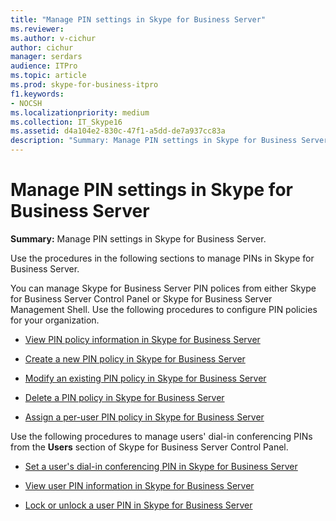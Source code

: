 ```yaml
---
title: "Manage PIN settings in Skype for Business Server"
ms.reviewer: 
ms.author: v-cichur
author: cichur
manager: serdars
audience: ITPro
ms.topic: article
ms.prod: skype-for-business-itpro
f1.keywords:
- NOCSH
ms.localizationpriority: medium
ms.collection: IT_Skype16
ms.assetid: d4a104e2-830c-47f1-a5dd-de7a937cc83a
description: "Summary: Manage PIN settings in Skype for Business Server."
---
```


# Manage PIN settings in Skype for Business Server
 
**Summary:** Manage PIN settings in Skype for Business Server.
  
Use the procedures in the following sections to manage PINs in Skype for Business Server.
  
You can manage Skype for Business Server PIN polices from either Skype for Business Server Control Panel or Skype for Business Server Management Shell. Use the following procedures to configure PIN policies for your organization.
  
- [View PIN policy information in Skype for Business Server](view-pin-policy-information.md)
    
- [Create a new PIN policy in Skype for Business Server](create-a-new-pin-policy.md)
    
- [Modify an existing PIN policy in Skype for Business Server](modify-an-existing-pin-policy.md)
    
- [Delete a PIN policy in Skype for Business Server](delete-a-pin-policy.md)
    
- [Assign a per-user PIN policy in Skype for Business Server](assign-a-per-user-pin-policy.md)
    
Use the following procedures to manage users' dial-in conferencing PINs from the **Users** section of Skype for Business Server Control Panel.
  
- [Set a user's dial-in conferencing PIN in Skype for Business Server](set-a-user-s-dial-in-conferencing-pin.md)
    
- [View user PIN information in Skype for Business Server](view-user-pin-information.md)
    
- [Lock or unlock a user PIN in Skype for Business Server](lock-or-unlock-a-user-pin.md)
    

